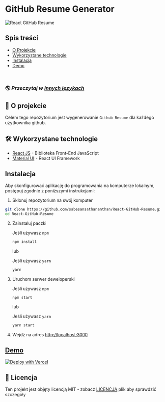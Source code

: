 # GitHub Resume Generator

![React GitHub Resume](../src/assets/readme/screenshot.png)

## Spis treści

- [O Projekcie](#-o-projekcie)
- [Wykorzystane technologie](#️-wykorzystane-technologie)
- [Instalacja](#instalacja)
- [Demo](#demo)

<br>

### 🌎 _Przeczytaj w [innych językach](./Translations.md)_

## 🤔 O projekcie

Celem tego repozytorium jest wygenerowanie `Github Resume` dla każdego użytkownika github.

## 🛠️ Wykorzystane technologie

- [React JS](https://reactjs.org/) - Biblioteka Front-End JavaScript
- [Material UI](https://material-ui.com/) - React UI Framework

## Instalacja

Aby skonfigurować aplikację do programowania na komputerze lokalnym, postępuj zgodnie z poniższymi instrukcjami:

1. Sklonuj repozytorium na swój komputer

```bash
git clone https://github.com/sabesansathananthan/React-GitHub-Resume.git
cd React-GitHub-Resume
```

2. Zainstaluj paczki

   Jeśli używasz `npm`

   ```bash
   npm install
   ```

   lub

   Jeśli używasz `yarn`

   ```bash
   yarn
   ```

3. Uruchom serwer deweloperski

   Jeśli używasz `npm`

   ```bash
   npm start
   ```

   lub

   Jeśli używasz `yarn`

   ```bash
   yarn start
   ```

4. Wejdź na adres <http://localhost:3000>

## [Demo](https://react-github-resume.vercel.app/)

[![Deploy with Vercel](https://vercel.com/button)](https://vercel.com/new/git/external?repository-url=https://github.com/sabesansathananthan/React-GitHub-Resume)

## 📄 Licencja

Ten projekt jest objęty licencją MIT - zobacz [LICENCJA](../LICENSE) plik aby sprawdzić szczegóły
